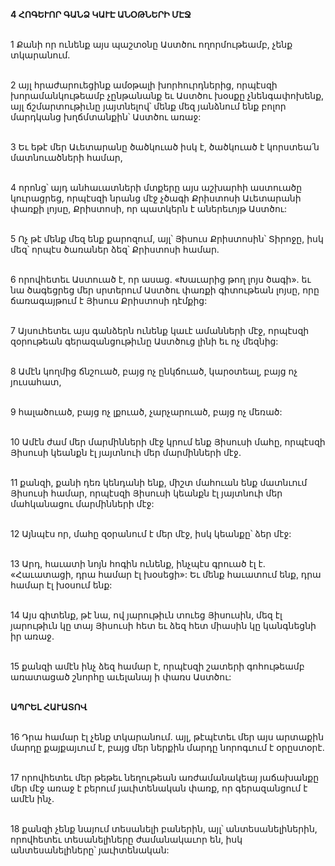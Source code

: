 **4 ՀՈԳԵՒՈՐ ԳԱՆՁ ԿԱՒԷ ԱՆՕԹՆԵՐԻ ՄԷՋ**

\
1 Քանի որ ունենք այս պաշտօնը Աստծու ողորմութեամբ, չենք տկարանում.

\
2 այլ հրաժարուեցինք ամօթալի խորհուրդներից, որպէսզի խորամանկութեամբ չընթանանք եւ Աստծու խօսքը չնենգափոխենք, այլ ճշմարտութիւնը յայտնելով՝ մենք մեզ յանձնում ենք բոլոր մարդկանց խղճմտանքին՝ Աստծու առաջ:

\
3 Եւ եթէ մեր Աւետարանը ծածկուած իսկ է, ծածկուած է կորստեա՛ն մատնուածների համար,

\
4 որոնց՝ այդ անհաւատների մտքերը այս աշխարհի աստուածը կուրացրեց, որպէսզի նրանց մէջ չծագի Քրիստոսի Աւետարանի փառքի լոյսը, Քրիստոսի, որ պատկերն է աներեւոյթ Աստծու:

\
5 Ոչ թէ մենք մեզ ենք քարոզում, այլ՝ Յիսուս Քրիստոսին՝ Տիրոջը, իսկ մեզ՝ որպէս ծառաներ ձեզ՝ Քրիստոսի համար.

\
6 որովհետեւ Աստուած է, որ ասաց. «Խաւարից թող լոյս ծագի». եւ նա ծագեցրեց մեր սրտերում Աստծու փառքի գիտութեան լոյսը, որը ճառագայթում է Յիսուս Քրիստոսի դէմքից:

\
7 Այսուհետեւ այս գանձերն ունենք կաւէ ամանների մէջ, որպէսզի զօրութեան գերազանցութիւնը Աստծուց լինի եւ ոչ մեզնից:

\
8 Ամէն կողմից ճնշուած, բայց ոչ ընկճուած, կարօտեալ, բայց ոչ յուսահատ,

\
9 հալածուած, բայց ոչ լքուած, չարչարուած, բայց ոչ մեռած:

\
10 Ամէն ժամ մեր մարմինների մէջ կրում ենք Յիսուսի մահը, որպէսզի Յիսուսի կեանքն էլ յայտնուի մեր մարմինների մէջ.

\
11 քանզի, քանի դեռ կենդանի ենք, միշտ մահուան ենք մատնւում Յիսուսի համար, որպէսզի Յիսուսի կեանքն էլ յայտնուի մեր մահկանացու մարմինների մէջ:

\
12 Այնպէս որ, մահը զօրանում է մեր մէջ, իսկ կեանքը՝ ձեր մէջ:

\
13 Արդ, հաւատի նոյն հոգին ունենք, ինչպէս գրուած էլ է. «Հաւատացի, դրա համար էլ խօսեցի»: Եւ մենք հաւատում ենք, դրա համար էլ խօսում ենք:

\
14 Այս գիտենք, թէ նա, ով յարութիւն տուեց Յիսուսին, մեզ էլ յարութիւն կը տայ Յիսուսի հետ եւ ձեզ հետ միասին կը կանգնեցնի իր առաջ.

\
15 քանզի ամէն ինչ ձեզ համար է, որպէսզի շատերի գոհութեամբ առատացած շնորհը աւելանայ ի փառս Աստծու:

\
**ԱՊՐԵԼ ՀԱՒԱՏՈՎ**

\
16 Դրա համար էլ չենք տկարանում. այլ, թէպէտեւ մեր այս արտաքին մարդը քայքայւում է, բայց մեր ներքին մարդը նորոգւում է օրըստօրէ.

\
17 որովհետեւ մեր թեթեւ նեղութեան առժամանակեայ յաճախանքը մեր մէջ առաջ է բերում յաւիտենական փառք, որ գերազանցում է ամէն ինչ.

\
18 քանզի չենք նայում տեսանելի բաներին, այլ՝ անտեսանելիներին, որովհետեւ տեսանելիները ժամանակաւոր են, իսկ անտեսանելիները՝ յաւիտենական:
